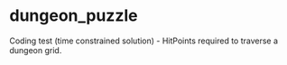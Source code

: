 # dungeon_puzzle
Coding test (time constrained solution) - HitPoints required to traverse a dungeon grid. 

